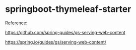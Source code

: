 # springboot-thymeleaf-starter

Reference: 

https://github.com/spring-guides/gs-serving-web-content

https://spring.io/guides/gs/serving-web-content/

